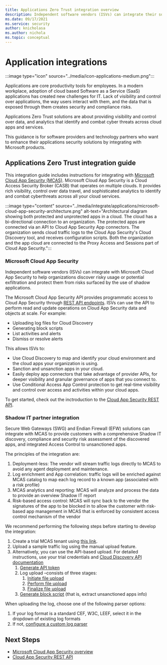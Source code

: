 ```yaml
---
title: Applications Zero Trust integration overview
description: Independent software vendors (ISVs) can integrate their solutions with Microsoft Cloud App Security to help customers adopt a Zero Trust model and keep their organizations secure.
ms.date: 09/17/2021
ms.service: security
author: knicholasa
ms.author: nichola
ms.topic: conceptual
---
```


# Application integrations

:::image type="icon" source="../media/icon-applications-medium.png":::

Applications are core productivity tools for employees. In a modern workplace, adoption of cloud based Software as a Service (SaaS) applications has created new challenges for IT. Lack of visibility and control over applications, the way users interact with them, and the data that is exposed through them creates security and compliance risks.

Applications Zero Trust solutions are about providing visibility and control over data, and analytics that identify and combat cyber threats across cloud apps and services.

This guidance is for software providers and technology partners who want to enhance their applications security solutions by integrating with Microsoft products.

## Applications Zero Trust integration guide

This integration guide includes instructions for integrating with [Microsoft Cloud App Security (MCAS)](/cloud-app-security/). Microsoft Cloud App Security is a Cloud Access Security Broker (CASB) that operates on multiple clouds. It provides rich visibility, control over data travel, and sophisticated analytics to identify and combat cyberthreats across all your cloud services.

:::image type="content" source="../media/integrate/applications/microsoft-cloud-app-security-architecture.png" alt-text="Architectural diagram showing both protected and unprotected apps in a cloud. The cloud has a bi-directional connection to an organization. The protected apps are connected via an API to Cloud App Security App connectors. The organization sends cloud traffic logs to the Cloud App Security's Cloud Discovery tool, and receives configuration scripts. Both the organization and the app cloud are connected to the Proxy Access and Sessions part of Cloud App Security.":::

### Microsoft Cloud App Security

Independent software vendors (ISVs) can integrate with Microsoft Cloud App Security to help organizations discover risky usage or potential exfiltration and protect them from risks surfaced by the use of shadow applications.

The Microsoft Cloud App Security API provides programmatic access to Cloud App Security through [REST API endpoints](/cloud-app-security/api-introduction).  ISVs can use the API to perform read and update operations on Cloud App Security data and objects at scale. For example:
- Uploading log files for Cloud Discovery
- Generating block scripts
- List activities and alerts
- Dismiss or resolve alerts

This allows ISVs to:
- Use Cloud Discovery to map and identify your cloud environment and the cloud apps your organization is using.
- Sanction and unsanction apps in your cloud.
- Easily deploy app connectors that take advantage of provider APIs, for deeper visibility and granular governance of apps that you connect to.
- Use Conditional Access App Control protection to get real-time visibility and control over access and activities within your cloud apps.

To get started, check out the inctroduction to the [Cloud App Security REST API](/cloud-app-security/api-introduction).

### Shadow IT partner integration

Secure Web Gateways (SWG) and Endian Firewall (EFW) solutions can integrate with MCAS to provide customers with a comprehensive Shadow IT discovery, compliance and security risk assessment of the discovered apps, and integrated Access Control to unsanctioned apps.

The principles of the integration are:

1. Deployment-less: The vendor will stream traffic logs directly to MCAS to avoid any agent deployment and maintenance.
1. Log enrichment and App correlation: traffic logs will be enriched against MCAS catalog to map each log record to a known app (associated with a risk profile)
1. MCAS analytics and reporting: MCAS will analyze and process the data to provide an overview Shadow IT report
1. Risk-based access control: MCAS will sync back to the vendor the signatures of the app to be blocked in to allow the customer with risk-based app management in MCAS that is enforced by consistent access control mechanism of the vendor

We recommend performing the following steps before starting to develop the integration:

1. Create a trial MCAS tenant using [this link](https://www.microsoft.com/cloud-platform/cloud-app-security-trial).
1. Upload a sample traffic log using the manual upload feature.
1. Alternatively, you can use the API-based upload. For detailed instructions, use your trial credentials and [Cloud Discovery API documentation](/cloud-app-security/api-discovery)
    1. [Generate API token](/cloud-app-security/api-authentication#generate-a-token)
    1. Log upload –consists of three stages:
        1. [Initiate file upload](/cloud-app-security/api-discovery-initiate)
        1. [Perform file upload](/cloud-app-security/api-discovery-perform)
        1. [Finalize file upload](/cloud-app-security/api-discovery-finalize)
    1. [Generate block script](/cloud-app-security/api-discovery-script) (that is, extract unsanctioned apps info)

When uploading the log, choose one of the following parser options:

1. If your log format is a standard CEF, W3C, LEEF, select it in the dropdown of existing log formats
1. If not, [configure a custom log parser](/cloud-app-security/custom-log-parser)

## Next Steps
- [Microsoft Cloud App Security overview](/cloud-app-security/what-is-cloud-app-security)
- [Cloud App Security REST API](/cloud-app-security/api-introduction)